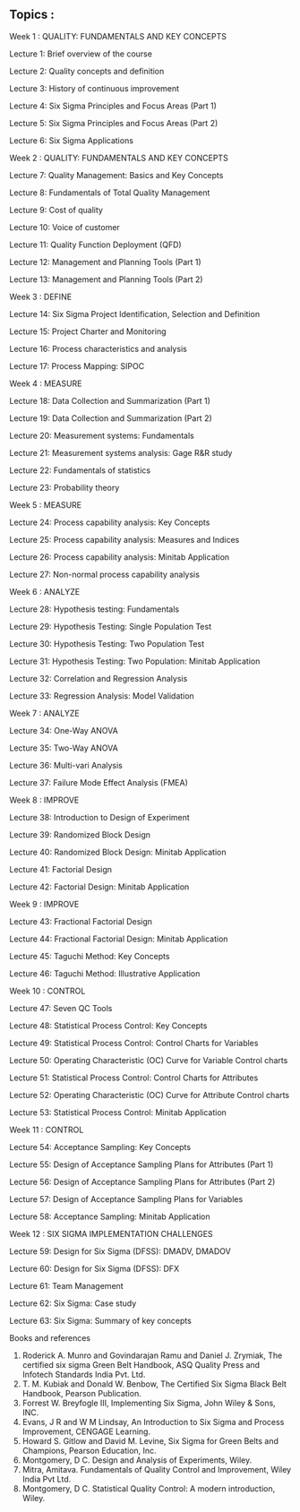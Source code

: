 ## Topics :



Week 1  : QUALITY: FUNDAMENTALS AND KEY CONCEPTS

Lecture 1: Brief overview of the course

Lecture 2: Quality concepts and definition

Lecture 3: History of continuous improvement

Lecture 4: Six Sigma Principles and Focus Areas (Part 1)

Lecture 5: Six Sigma Principles and Focus Areas (Part 2)

Lecture 6: Six Sigma Applications


Week 2 :  QUALITY: FUNDAMENTALS AND KEY CONCEPTS

Lecture 7: Quality Management: Basics and Key Concepts 

Lecture 8: Fundamentals of Total Quality Management

Lecture 9: Cost of quality

Lecture 10: Voice of customer 

Lecture 11: Quality Function Deployment (QFD)

Lecture 12: Management and Planning Tools (Part 1)

Lecture 13: Management and Planning Tools (Part 2)


Week 3  : DEFINE

Lecture 14: Six Sigma Project Identification, Selection and Definition

Lecture 15: Project Charter and Monitoring

Lecture 16: Process characteristics and analysis

Lecture 17: Process Mapping: SIPOC


Week 4 : MEASURE 

Lecture 18: Data Collection and Summarization (Part 1)

Lecture 19: Data Collection and Summarization (Part 2)

Lecture 20: Measurement systems: Fundamentals

Lecture 21: Measurement systems analysis: Gage R&R study

Lecture 22: Fundamentals of statistics

Lecture 23: Probability theory


Week 5  : MEASURE 

Lecture 24: Process capability analysis: Key Concepts

Lecture 25: Process capability analysis: Measures and Indices 

Lecture 26: Process capability analysis: Minitab Application

Lecture 27: Non-normal process capability analysis


Week 6  :  ANALYZE 

Lecture 28: Hypothesis testing: Fundamentals

Lecture 29: Hypothesis Testing: Single Population Test

Lecture 30: Hypothesis Testing: Two Population Test

Lecture 31: Hypothesis Testing: Two Population: Minitab Application

Lecture 32: Correlation and Regression Analysis

Lecture 33: Regression Analysis: Model Validation


Week 7  :   ANALYZE 

Lecture 34: One-Way ANOVA

Lecture 35: Two-Way ANOVA

Lecture 36: Multi-vari Analysis

Lecture 37: Failure Mode Effect Analysis (FMEA)


Week 8  :  IMPROVE

Lecture 38: Introduction to Design of Experiment

Lecture 39: Randomized Block Design

Lecture 40: Randomized Block Design: Minitab Application

Lecture 41: Factorial Design

Lecture 42: Factorial Design: Minitab Application


Week 9  :  IMPROVE

Lecture 43: Fractional Factorial Design

Lecture 44: Fractional Factorial Design: Minitab Application

Lecture 45: Taguchi Method: Key Concepts

Lecture 46: Taguchi Method: Illustrative Application


Week 10  :  CONTROL 

Lecture 47: Seven QC Tools

Lecture 48: Statistical Process Control: Key Concepts

Lecture 49: Statistical Process Control: Control Charts for Variables

Lecture 50: Operating Characteristic (OC) Curve for Variable Control charts

Lecture 51: Statistical Process Control: Control Charts for Attributes

Lecture 52: Operating Characteristic (OC) Curve for Attribute Control charts

Lecture 53: Statistical Process Control: Minitab Application


Week 11  :  CONTROL 

Lecture 54: Acceptance Sampling: Key Concepts

Lecture 55: Design of Acceptance Sampling Plans for Attributes (Part 1)

Lecture 56: Design of Acceptance Sampling Plans for Attributes (Part 2)

Lecture 57: Design of Acceptance Sampling Plans for Variables 

Lecture 58: Acceptance Sampling: Minitab Application


Week 12  : SIX SIGMA IMPLEMENTATION CHALLENGES

Lecture 59: Design for Six Sigma (DFSS): DMADV, DMADOV

Lecture 60: Design for Six Sigma (DFSS): DFX

Lecture 61: Team Management

Lecture 62: Six Sigma: Case study

Lecture 63: Six Sigma: Summary of key concepts 




Books and references
1. Roderick A. Munro and Govindarajan Ramu and Daniel J. Zrymiak, The certified six sigma Green Belt Handbook, ASQ Quality Press and Infotech Standards India Pvt. Ltd. 
2. T. M. Kubiak and Donald W. Benbow, The Certified Six Sigma Black Belt Handbook, Pearson Publication.
3. Forrest W. Breyfogle III, Implementing Six Sigma, John Wiley & Sons, INC. 
4. Evans, J R and W M Lindsay, An Introduction to Six Sigma and Process Improvement, CENGAGE Learning.   
5. Howard S. Gitlow and David M. Levine, Six Sigma for Green Belts and Champions, Pearson Education, Inc. 
6. Montgomery, D C. Design and Analysis of Experiments, Wiley.
7. Mitra, Amitava. Fundamentals of Quality Control and Improvement, Wiley India Pvt Ltd.
8. Montgomery, D C. Statistical Quality Control: A modern introduction, Wiley.
